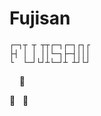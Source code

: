 Fujisan
====================

```
┌─┐┬ ┬ ┬┬┌─┐┌─┐┌┐┌
├┤ │ │ ││└─┐├─┤│││
└  └─┘└┘┴└─┘┴ ┴┘└┘
```

&nbsp;&nbsp;&nbsp;&nbsp;:mount_fuji:

:mount_fuji:&nbsp;&nbsp;&nbsp;:mount_fuji:
